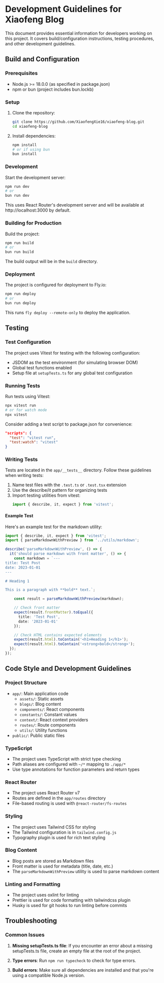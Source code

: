 # Development Guidelines for Xiaofeng Blog

This document provides essential information for developers working on this project. It covers build/configuration instructions, testing procedures, and other development guidelines.

## Build and Configuration

### Prerequisites

- Node.js >= 18.0.0 (as specified in package.json)
- npm or bun (project includes bun.lockb)

### Setup

1. Clone the repository:
   ```bash
   git clone https://github.com/XiaofengXie16/xiaofeng-blog.git
   cd xiaofeng-blog
   ```

2. Install dependencies:
   ```bash
   npm install
   # or if using bun
   bun install
   ```

### Development

Start the development server:
```bash
npm run dev
# or
bun run dev
```

This uses React Router's development server and will be available at http://localhost:3000 by default.

### Building for Production

Build the project:
```bash
npm run build
# or
bun run build
```

The build output will be in the `build` directory.

### Deployment

The project is configured for deployment to Fly.io:
```bash
npm run deploy
# or
bun run deploy
```

This runs `fly deploy --remote-only` to deploy the application.

## Testing

### Test Configuration

The project uses Vitest for testing with the following configuration:
- JSDOM as the test environment (for simulating browser DOM)
- Global test functions enabled
- Setup file at `setupTests.ts` for any global test configuration

### Running Tests

Run tests using Vitest:
```bash
npx vitest run
# or for watch mode
npx vitest
```

Consider adding a test script to package.json for convenience:
```json
"scripts": {
  "test": "vitest run",
  "test:watch": "vitest"
}
```

### Writing Tests

Tests are located in the `app/__tests__` directory. Follow these guidelines when writing tests:

1. Name test files with the `.test.ts` or `.test.tsx` extension
2. Use the describe/it pattern for organizing tests
3. Import testing utilities from vitest:
   ```typescript
   import { describe, it, expect } from 'vitest';
   ```

#### Example Test

Here's an example test for the markdown utility:

```typescript
import { describe, it, expect } from 'vitest';
import { parseMarkdownWithPreview } from '../utils/markdown';

describe('parseMarkdownWithPreview', () => {
  it('should parse markdown with front matter', () => {
    const markdown = `---
title: Test Post
date: 2023-01-01
---

# Heading 1

This is a paragraph with **bold** text.`;

    const result = parseMarkdownWithPreview(markdown);

    // Check front matter
    expect(result.frontMatter).toEqual({
      title: 'Test Post',
      date: '2023-01-01'
    });

    // Check HTML contains expected elements
    expect(result.html).toContain('<h1>Heading 1</h1>');
    expect(result.html).toContain('<strong>bold</strong>');
  });
});
```

## Code Style and Development Guidelines

### Project Structure

- `app/`: Main application code
  - `assets/`: Static assets
  - `blogs/`: Blog content
  - `components/`: React components
  - `constants/`: Constant values
  - `context/`: React context providers
  - `routes/`: Route components
  - `utils/`: Utility functions
- `public/`: Public static files

### TypeScript

- The project uses TypeScript with strict type checking
- Path aliases are configured with `~/*` mapping to `./app/*`
- Use type annotations for function parameters and return types

### React Router

- The project uses React Router v7
- Routes are defined in the `app/routes` directory
- File-based routing is used with `@react-router/fs-routes`

### Styling

- The project uses Tailwind CSS for styling
- The Tailwind configuration is in `tailwind.config.js`
- Typography plugin is used for rich text styling

### Blog Content

- Blog posts are stored as Markdown files
- Front matter is used for metadata (title, date, etc.)
- The `parseMarkdownWithPreview` utility is used to parse markdown content

### Linting and Formatting

- The project uses oxlint for linting
- Prettier is used for code formatting with tailwindcss plugin
- Husky is used for git hooks to run linting before commits

## Troubleshooting

### Common Issues

1. **Missing setupTests.ts file**: If you encounter an error about a missing setupTests.ts file, create an empty file at the root of the project.

2. **Type errors**: Run `npm run typecheck` to check for type errors.

3. **Build errors**: Make sure all dependencies are installed and that you're using a compatible Node.js version.
